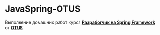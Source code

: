 # JavaSpring-OTUS
Выполнение домашних работ курса **[Разработчик на Spring Framework](https://otus.ru/lessons/java-professional/)** от **[OTUS](https://otus.ru/)**
